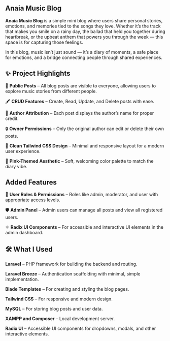 ## Anaia Music Blog

**Anaia Music Blog** is a simple mini blog where users share personal stories, emotions, and memories tied to the songs they love. Whether it’s the track that makes you smile on a rainy day, the ballad that held you together during heartbreak, or the upbeat anthem that powers you through the week — this space is for capturing those feelings.

In this blog, music isn’t just sound — it’s a diary of moments, a safe place for emotions, and a bridge connecting people through shared experiences.

## ✨ Project Highlights

📢 **Public Posts** – All blog posts are visible to everyone, allowing users to explore music stories from different people.

🖋 **CRUD Features** – Create, Read, Update, and Delete posts with ease.

🧾 **Author Attribution** – Each post displays the author’s name for proper credit.

🔒 **Owner Permissions** – Only the original author can edit or delete their own posts.

🎨 **Clean Tailwind CSS Design** – Minimal and responsive layout for a modern user experience.

💖 **Pink-Themed Aesthetic** – Soft, welcoming color palette to match the diary vibe.

## Added Features

👤 **User Roles & Permissions** – Roles like admin, moderator, and user with appropriate access levels.

🛡 **Admin Panel** – Admin users can manage all posts and view all registered users.

⚛️ **Radix UI Components** – For accessible and interactive UI elements in the admin dashboard.

## 🛠 What I Used

**Laravel** – PHP framework for building the backend and routing.

**Laravel Breeze** – Authentication scaffolding with minimal, simple implementation.

**Blade Templates** – For creating and styling the blog pages.

**Tailwind CSS** – For responsive and modern design.

**MySQL** – For storing blog posts and user data.

**XAMPP and Composer** – Local development server.

**Radix UI** – Accessible UI components for dropdowns, modals, and other interactive elements.
